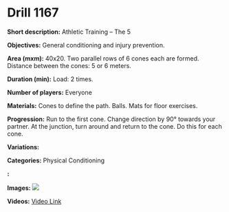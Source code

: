 # Drill 1167

**Short description:**
Athletic Training – The 5

**Objectives:**
General conditioning and injury prevention.

**Area (mxm):**
40x20. Two parallel rows of 6 cones each are formed. Distance between the cones: 5 or 6 meters.

**Duration (min):**
Load: 2 times.

**Number of players:**
Everyone

**Materials:**
Cones to define the path. Balls. Mats for floor exercises.

**Progression:**
Run to the first cone. Change direction by 90° towards your partner. At the junction, turn around and return to the cone. Do this for each cone.

**Variations:**


**Categories:**
Physical Conditioning

**:**


**Images:**
![](https://www.coachingfutsal.com/\images\f3b592bfda88a0bdf3833ef6cce24ba811eed627e7296ce3da2dd17970612fa01a5a6118af0b8b5a1ddaea39b39345abce6e58035320a791cdd62098456a7ed153429169d2631.jpg)

**Videos:**
[Video Link](https://www.youtube.com/embed/RUICxQx8e54)

